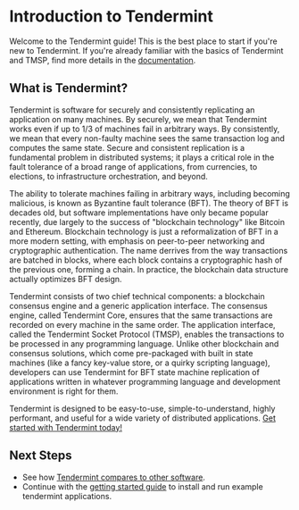 # Introduction to Tendermint

Welcome to the Tendermint guide!  This is the best place to start if you're new
to Tendermint.  If you're already familiar with the basics of Tendermint and
TMSP, find more details in the [documentation](/docs).

## What is Tendermint?

Tendermint is software for securely and consistently replicating an application on many machines.
By securely, we mean that Tendermint works even if up to 1/3 of machines fail in arbitrary ways.
By consistently, we mean that every non-faulty machine sees the same transaction log and computes the same state.
Secure and consistent replication is a fundamental problem in distributed systems; 
it plays a critical role in the fault tolerance of a broad range of applications, 
from currencies, to elections, to infrastructure orchestration, and beyond.

The ability to tolerate machines failing in arbitrary ways, including becoming malicious, is known as Byzantine fault tolerance (BFT).
The theory of BFT is decades old, but software implementations have only became popular recently,
due largely to the success of "blockchain technology" like Bitcoin and Ethereum. 
Blockchain technology is just a reformalization of BFT in a more modern setting,
with emphasis on peer-to-peer networking and cryptographic authentication.
The name derrives from the way transactions are batched in blocks,
where each block contains a cryptographic hash of the previous one, forming a chain.
In practice, the blockchain data structure actually optimizes BFT design.

Tendermint consists of two chief technical components: a blockchain consensus engine and a generic application interface.
The consensus engine, called Tendermint Core, ensures that the same transactions are recorded on every machine in the same order.
The application interface, called the Tendermint Socket Protocol (TMSP), enables the transactions to be processed in any programming language.
Unlike other blockchain and consensus solutions, which come pre-packaged with built in state machines (like a fancy key-value store,
or a quirky scripting language), developers can use Tendermint for BFT state machine replication of applications written in 
whatever programming language and development environment is right for them.

Tendermint is designed to be easy-to-use, simple-to-understand, highly performant, and useful
for a wide variety of distributed applications. [Get started with Tendermint today!](/intro/getting-started/install)

## Next Steps

- See how [Tendermint compares to other software](/intro/tendermint-vs).
- Continue with the [getting started guide](/intro/getting-started/install) to install and run example tendermint applications.

